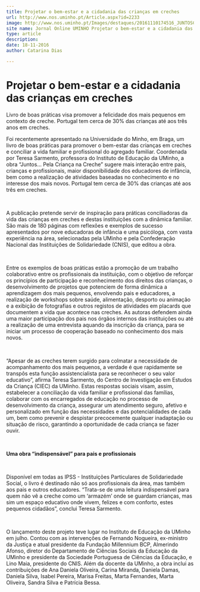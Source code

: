 ```yaml
---
title: Projetar o bem-estar e a cidadania das crianças em creches
url: http://www.nos.uminho.pt/Article.aspx?id=2233
image: http://www.nos.uminho.pt/Images/destaques/20161110174516_JUNTOSCAPAv2.jpg
site name: Jornal Online UMINHO Projetar o bem-estar e a cidadania das crianças em creches
type: article
description: 
date: 18-11-2016
author: Catarina Dias

---
```

# Projetar o bem-estar e a cidadania das crianças em creches


  

Livro de boas práticas visa promover a felicidade dos mais pequenos em contexto de creche. Portugal tem cerca de 30% das crianças até aos três anos em creches.

Foi recentemente apresentado na Universidade do Minho, em Braga, um livro de boas práticas para promover o bem-estar das crianças em creches e conciliar a vida familiar e profissional do agregado familiar. Coordenada por Teresa Sarmento, professora do Instituto de Educação da UMinho, a obra “Juntos… Pela Criança na Creche” sugere mais interação entre pais, crianças e profissionais, maior disponibilidade dos educadores de infância, bem como a realização de atividades baseadas no conhecimento e no interesse dos mais novos. Portugal tem cerca de 30% das crianças até aos três em creches.

 

A publicação pretende servir de inspiração para práticas conciliadoras da vida das crianças em creches e destas instituições com a dinâmica familiar. São mais de 180 páginas com reflexões e exemplos de sucesso apresentados por nove educadoras de infância e uma psicóloga, com vasta experiência na área, selecionadas pela UMinho e pela Confederação Nacional das Instituições de Solidariedade (CNIS), que editou a obra.

 

Entre os exemplos de boas práticas estão a promoção de um trabalho colaborativo entre os profissionais da instituição, com o objetivo de reforçar os princípios de participação e reconhecimento dos direitos das crianças, o desenvolvimento de projetos que potenciem de forma dinâmica a aprendizagem dos mais pequenos, envolvendo pais e educadores, a realização de workshops sobre saúde, alimentação, desporto ou animação e a exibição de fotografias e outros registos de atividades em placards que documentem a vida que acontece nas creches. As autoras defendem ainda uma maior participação dos pais nos órgãos internos das instituições ou até a realização de uma entrevista aquando da inscrição da criança, para se iniciar um processo de cooperação baseado no conhecimento dos mais novos. 

 

“Apesar de as creches terem surgido para colmatar a necessidade de acompanhamento dos mais pequenos, a verdade é que rapidamente se transpôs esta função assistencialista para se reconhecer o seu valor educativo”, afirma Teresa Sarmento, do Centro de Investigação em Estudos da Criança (CIEC) da UMinho. Estas respostas sociais visam, assim, estabelecer a conciliação da vida familiar e profissional das famílias, colaborar com os encarregados de educação no processo de desenvolvimento da criança, assegurar um atendimento seguro, afetivo e personalizado em função das necessidades e das potencialidades de cada um, bem como prevenir e despistar precocemente qualquer inadaptação ou situação de risco, garantindo a oportunidade de cada criança se fazer ouvir. 

 

**Uma obra “indispensável” para pais e profissionais** 

 

Disponível em todas as IPSS - Instituições Particulares de Solidariedade Social, o livro é destinado não só aos profissionais da área, mas também aos pais e outros educadores. “Trata-se de uma leitura indispensável para quem não vê a creche como um ‘armazém’ onde se guardam crianças, mas sim um espaço educativo onde vivem, felizes e com conforto, estes pequenos cidadãos”, conclui Teresa Sarmento.

 

O lançamento deste projeto teve lugar no Instituto de Educação da UMinho em julho. Contou com as intervenções de Fernando Nogueira, ex-ministro da Justiça e atual presidente da Fundação Millennium BCP, Almerindo Afonso, diretor do Departamento de Ciências Sociais da Educação da UMinho e presidente da Sociedade Portuguesa de Ciências da Educação, e Lino Maia, presidente do CNIS. Além da docente da UMinho, a obra inclui as contribuições de Ana Daniela Oliveira, Carina Miranda, Daniela Damas, Daniela Silva, Isabel Pereira, Marisa Freitas, Marta Fernandes, Marta Oliveira, Sandra Silva e Patrícia Bessa.

